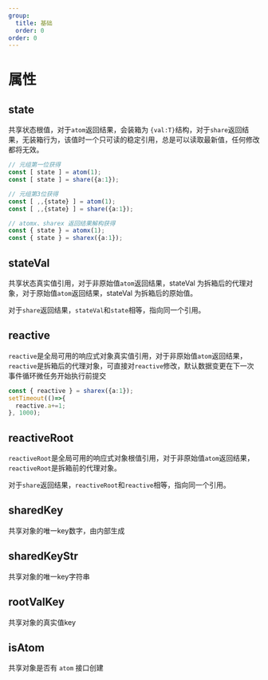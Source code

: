 ```yaml
---
group:
  title: 基础
  order: 0
order: 0
---
```


# 属性

## state
共享状态根值，对于`atom`返回结果，会装箱为 `{val:T}`结构，对于`share`返回结果，无装箱行为，该值时一个只可读的稳定引用，总是可以读取最新值，任何修改都将无效。

```ts
// 元组第一位获得
const [ state ] = atom(1);
const [ state ] = share({a:1});

// 元组第3位获得
const [ ,,{state} ] = atom(1);
const [ ,,{state} ] = share({a:1});

// atomx、sharex 返回结果解构获得
const { state } = atomx(1);
const { state } = sharex({a:1});
```

## stateVal

共享状态真实值引用，对于非原始值`atom`返回结果，stateVal 为拆箱后的代理对象，对于原始值`atom`返回结果，stateVal 为拆箱后的原始值。

对于`share`返回结果，`stateVal`和`state`相等，指向同一个引用。

## reactive

`reactive`是全局可用的响应式对象真实值引用，对于非原始值`atom`返回结果，`reactive`是拆箱后的代理对象，可直接对`reactive`修改，默认数据变更在下一次事件循环微任务开始执行前提交

```ts
const { reactive } = sharex({a:1});
setTimeout(()=>{
  reactive.a+=1;
}, 1000);
```

## reactiveRoot

`reactiveRoot`是全局可用的响应式对象根值引用，对于非原始值`atom`返回结果，`reactiveRoot`是拆箱前的代理对象。

对于`share`返回结果，`reactiveRoot`和`reactive`相等，指向同一个引用。

## sharedKey

共享对象的唯一key数字，由内部生成

## sharedKeyStr

共享对象的唯一key字符串

## rootValKey

共享对象的真实值key

## isAtom

共享对象是否有 `atom` 接口创建
